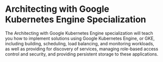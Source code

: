 # Architecting with Google Kubernetes Engine Specialization
The Architecting with Google Kubernetes Engine specialization will teach you how to implement solutions using Google Kubernetes Engine, or GKE, including building, scheduling, load balancing, and monitoring workloads, as well as providing for discovery of services, managing role-based access control and security, and providing persistent storage to these applications.